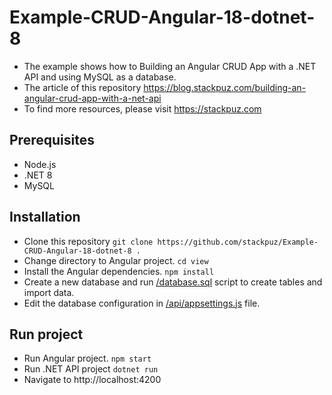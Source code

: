 # Example-CRUD-Angular-18-dotnet-8
- The example shows how to Building an Angular CRUD App with a .NET API and using MySQL as a database.
- The article of this repository https://blog.stackpuz.com/building-an-angular-crud-app-with-a-net-api
- To find more resources, please visit https://stackpuz.com

## Prerequisites
- Node.js
- .NET 8
- MySQL

## Installation
- Clone this repository `git clone https://github.com/stackpuz/Example-CRUD-Angular-18-dotnet-8 .`
- Change directory to Angular project. `cd view`
- Install the Angular dependencies. `npm install`
- Create a new database and run [/database.sql](/database.sql) script to create tables and import data.
- Edit the database configuration in [/api/appsettings.js](/api/appsettings.json) file.

## Run project

- Run Angular project. `npm start`
- Run .NET API project `dotnet run`
- Navigate to http://localhost:4200